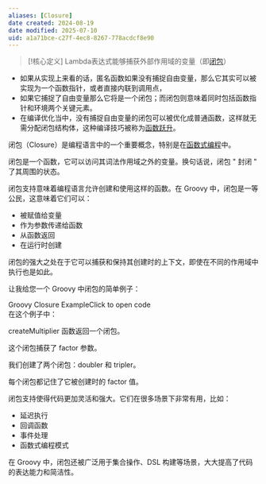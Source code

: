 ```yaml
---
aliases: [Closure]
date created: 2024-08-19
date modified: 2025-07-10
uid: a1a71bce-c27f-4ec8-8267-778acdcf8e90
---
```

>[!核心定义]
Lambda表达式能够捕获外部作用域的变量（即[闭包](闭包.md)）

- 如果从实现上来看的话，匿名函数如果没有捕捉自由变量，那么它其实可以被实现为一个函数指针，或者直接内联到调用点，
- 如果它捕捉了自由变量那么它将是一个闭包；而闭包则意味着同时包括函数指针和环境两个关键元素。
- 在编译优化当中，没有捕捉自由变量的闭包可以被优化成普通函数，这样就无需分配闭包结构体，这种编译技巧被称为[函数跃升](https://zh.wikipedia.org/w/index.php?title=%E5%87%BD%E6%95%B0%E8%B7%83%E5%8D%87&action=edit&redlink=1)。

闭包（Closure）是编程语言中的一个重要概念，特别是在[函数式编程](函数式编程.md)中。

闭包是一个函数，它可以访问其词法作用域之外的变量。换句话说，闭包 " 封闭 " 了其周围的状态。

闭包支持意味着编程语言允许创建和使用这样的函数。在 Groovy 中，闭包是一等公民，这意味着它们可以：

- 被赋值给变量  
- 作为参数传递给函数  
- 从函数返回  
- 在运行时创建

闭包的强大之处在于它可以捕获和保持其创建时的上下文，即使在不同的作用域中执行也是如此。

让我给您一个 Groovy 中闭包的简单例子：

Groovy Closure ExampleClick to open code  
在这个例子中：

createMultiplier 函数返回一个闭包。

这个闭包捕获了 factor 参数。

我们创建了两个闭包：doubler 和 tripler。

每个闭包都记住了它被创建时的 factor 值。

闭包支持使得代码更加灵活和强大。它们在很多场景下非常有用，比如：

- 延迟执行  
- 回调函数  
- 事件处理  
- 函数式编程模式

在 Groovy 中，闭包还被广泛用于集合操作、DSL 构建等场景，大大提高了代码的表达能力和简洁性。
